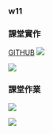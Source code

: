 ### w11

### 課堂實作

[GITHUB](https://github.com/tsuyosoudesu/JavaScripts.git)
![](https://i.imgur.com/VYx8WPi.jpg)

![](https://i.imgur.com/GNwfU0B.jpg)

### 課堂作業

![](https://i.imgur.com/Pw6ldSF.jpg)

![](https://i.imgur.com/Zxn8JUt.jpg)
